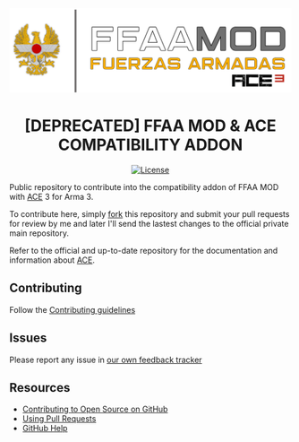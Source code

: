 <p align="center">
  <img src="https://github.com/FFAAMOD-Team/ffaa_comp_ace/blob/develop/Logo_FFAA_ACE3_cabecera.png" width="720" />
</p>
<h1 align="center">[DEPRECATED] FFAA MOD & ACE COMPATIBILITY ADDON</h1>
<p align="center">
  <a href="https://opensource.org/licenses/GPL-3.0">
    <img src="https://img.shields.io/badge/License-GPL-yellow.svg"
         alt="License" />
  </a>
</p>

Public repository to contribute into the compatibility addon of FFAA MOD with [ACE][ACE] 3 for Arma 3.

To contribute here, simply [fork][fork] this repository and submit your pull requests for review by me and later I'll send the lastest changes to the official private main repository.

Refer to the official and up-to-date repository for the documentation and information about [ACE][ACE].

## Contributing

Follow the [Contributing guidelines](https://github.com/FFAAMOD/ffaa_comp_ace/blob/master/.github/CONTRIBUTING.md)

## Issues

Please report any issue in [our own feedback tracker](https://gitlab.com/FFAAMOD-Team/FFAAMOD/issues/)

## Resources

- [Contributing to Open Source on GitHub](https://guides.github.com/activities/contributing-to-open-source/)
- [Using Pull Requests](https://help.github.com/articles/using-pull-requests/)
- [GitHub Help](https://help.github.com)

[fork]: https://github.com/FFAAMOD/ffaa_comp_ace/fork
[pr]: https://github.com/FFAAMOD/ffaa_comp_ace/compare
[style]: http://ben.balter.com/jekyll-style-guide/
[ACE]: https://github.com/acemod/ACE3
